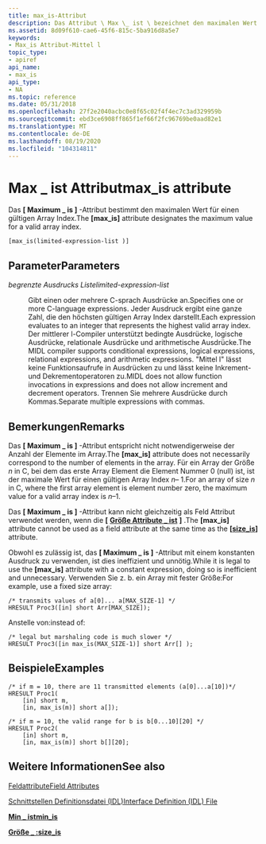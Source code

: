 ```yaml
---
title: max_is-Attribut
description: Das Attribut \ Max \_ ist \ bezeichnet den maximalen Wert für einen gültigen Array Index.
ms.assetid: 8d09f610-cae6-45f6-815c-5ba916d8a5e7
keywords:
- Max_is Attribut-Mittel l
topic_type:
- apiref
api_name:
- max_is
api_type:
- NA
ms.topic: reference
ms.date: 05/31/2018
ms.openlocfilehash: 27f2e2040acbc0e8f65c02f4f4ec7c3ad329959b
ms.sourcegitcommit: ebd3ce6908ff865f1ef66f2fc96769be0aad82e1
ms.translationtype: MT
ms.contentlocale: de-DE
ms.lasthandoff: 08/19/2020
ms.locfileid: "104314811"
---
```

# <a name="max_is-attribute"></a><span data-ttu-id="48b78-104">Max \_ ist Attribut</span><span class="sxs-lookup"><span data-stu-id="48b78-104">max\_is attribute</span></span>

<span data-ttu-id="48b78-105">Das **\[ Maximum \_ is \]** -Attribut bestimmt den maximalen Wert für einen gültigen Array Index.</span><span class="sxs-lookup"><span data-stu-id="48b78-105">The **\[max\_is\]** attribute designates the maximum value for a valid array index.</span></span>

``` syntax
[max_is(limited-expression-list )]
```

## <a name="parameters"></a><span data-ttu-id="48b78-106">Parameter</span><span class="sxs-lookup"><span data-stu-id="48b78-106">Parameters</span></span>

<dl> <dt>

<span data-ttu-id="48b78-107">*begrenzte Ausdrucks Liste*</span><span class="sxs-lookup"><span data-stu-id="48b78-107">*limited-expression-list*</span></span> 
</dt> <dd>

<span data-ttu-id="48b78-108">Gibt einen oder mehrere C-sprach Ausdrücke an.</span><span class="sxs-lookup"><span data-stu-id="48b78-108">Specifies one or more C-language expressions.</span></span> <span data-ttu-id="48b78-109">Jeder Ausdruck ergibt eine ganze Zahl, die den höchsten gültigen Array Index darstellt.</span><span class="sxs-lookup"><span data-stu-id="48b78-109">Each expression evaluates to an integer that represents the highest valid array index.</span></span> <span data-ttu-id="48b78-110">Der mittlerer l-Compiler unterstützt bedingte Ausdrücke, logische Ausdrücke, relationale Ausdrücke und arithmetische Ausdrücke.</span><span class="sxs-lookup"><span data-stu-id="48b78-110">The MIDL compiler supports conditional expressions, logical expressions, relational expressions, and arithmetic expressions.</span></span> <span data-ttu-id="48b78-111">"Mittel l" lässt keine Funktionsaufrufe in Ausdrücken zu und lässt keine Inkrement-und Dekrementoperatoren zu.</span><span class="sxs-lookup"><span data-stu-id="48b78-111">MIDL does not allow function invocations in expressions and does not allow increment and decrement operators.</span></span> <span data-ttu-id="48b78-112">Trennen Sie mehrere Ausdrücke durch Kommas.</span><span class="sxs-lookup"><span data-stu-id="48b78-112">Separate multiple expressions with commas.</span></span>

</dd> </dl>

## <a name="remarks"></a><span data-ttu-id="48b78-113">Bemerkungen</span><span class="sxs-lookup"><span data-stu-id="48b78-113">Remarks</span></span>

<span data-ttu-id="48b78-114">Das **\[ Maximum \_ is \]** -Attribut entspricht nicht notwendigerweise der Anzahl der Elemente im Array.</span><span class="sxs-lookup"><span data-stu-id="48b78-114">The **\[max\_is\]** attribute does not necessarily correspond to the number of elements in the array.</span></span> <span data-ttu-id="48b78-115">Für ein Array der Größe *n* in C, bei dem das erste Array Element die Element Nummer 0 (null) ist, ist der maximale Wert für einen gültigen Array Index *n*– 1.</span><span class="sxs-lookup"><span data-stu-id="48b78-115">For an array of size *n* in C, where the first array element is element number zero, the maximum value for a valid array index is *n*–1.</span></span>

<span data-ttu-id="48b78-116">Das **\[ Maximum \_ is \]** -Attribut kann nicht gleichzeitig als Feld Attribut verwendet werden, wenn die **\[** [**Größe Attribute \_ ist**](size-is.md) **\]** .</span><span class="sxs-lookup"><span data-stu-id="48b78-116">The **\[max\_is\]** attribute cannot be used as a field attribute at the same time as the **\[**[**size\_is**](size-is.md)**\]** attribute.</span></span>

<span data-ttu-id="48b78-117">Obwohl es zulässig ist, das **\[ Maximum \_ is \]** -Attribut mit einem konstanten Ausdruck zu verwenden, ist dies ineffizient und unnötig.</span><span class="sxs-lookup"><span data-stu-id="48b78-117">While it is legal to use the **\[max\_is\]** attribute with a constant expression, doing so is inefficient and unnecessary.</span></span> <span data-ttu-id="48b78-118">Verwenden Sie z. b. ein Array mit fester Größe:</span><span class="sxs-lookup"><span data-stu-id="48b78-118">For example, use a fixed size array:</span></span>

``` syntax
/* transmits values of a[0]... a[MAX_SIZE-1] */ 
HRESULT Proc3([in] short Arr[MAX_SIZE]); 
```

<span data-ttu-id="48b78-119">Anstelle von:</span><span class="sxs-lookup"><span data-stu-id="48b78-119">instead of:</span></span>

``` syntax
/* legal but marshaling code is much slower */ 
HRESULT Proc3([in max_is(MAX_SIZE-1)] short Arr[] );
```

## <a name="examples"></a><span data-ttu-id="48b78-120">Beispiele</span><span class="sxs-lookup"><span data-stu-id="48b78-120">Examples</span></span>

``` syntax
/* if m = 10, there are 11 transmitted elements (a[0]...a[10])*/ 
HRESULT Proc1( 
    [in] short m, 
    [in, max_is(m)] short a[]);  
 
/* if m = 10, the valid range for b is b[0...10][20] */ 
HRESULT Proc2( 
    [in] short m, 
    [in, max_is(m)] short b[][20];
```

## <a name="see-also"></a><span data-ttu-id="48b78-121">Weitere Informationen</span><span class="sxs-lookup"><span data-stu-id="48b78-121">See also</span></span>

<dl> <dt>

[<span data-ttu-id="48b78-122">Feldattribute</span><span class="sxs-lookup"><span data-stu-id="48b78-122">Field Attributes</span></span>](/windows/desktop/Rpc/field-attributes)
</dt> <dt>

[<span data-ttu-id="48b78-123">Schnittstellen Definitionsdatei (IDL)</span><span class="sxs-lookup"><span data-stu-id="48b78-123">Interface Definition (IDL) File</span></span>](interface-definition-idl-file.md)
</dt> <dt>

[<span data-ttu-id="48b78-124">**Min \_ ist**</span><span class="sxs-lookup"><span data-stu-id="48b78-124">**min\_is**</span></span>](min-is.md)
</dt> <dt>

[<span data-ttu-id="48b78-125">**Größe \_ :**</span><span class="sxs-lookup"><span data-stu-id="48b78-125">**size\_is**</span></span>](size-is.md)
</dt> </dl>

 

 